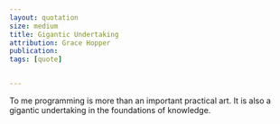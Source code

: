 ```yaml
---
layout: quotation
size: medium
title: Gigantic Undertaking
attribution: Grace Hopper
publication:
tags: [quote]


---
```


To me programming is more than an important practical art. It is
also a gigantic undertaking in the foundations of knowledge.
